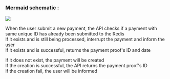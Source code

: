 ### Mermaid schematic :

[![](https://mermaid.ink/img/pako:eNqFkk9vgjAYh7_Km16GiR42twtZTBjoQrI4I_MkHgot0kxa0j_bjPjd1woal-nGqYHf-zztj-5QLghFPlpLXJfwFqUc7HO7XCgqVzAYjKBJTFYxDTO8rSjXDdwtuyUEs7jLTBgnxwRkW4ijBobLOSVMQd29rqUQhVq1huFhLvAmwtjJT6bLx0yOlMbaKJjNX8NxksTT594hhr2YayqlqfWR5tIxL4SswNitgi7x6RtYqdJss3HKnCrF-Lp3rn26rE0WodO2zuyyc061kfznmW6UPS9gCyRY0zOTxYTeVGgonK7lNqGkNnUq6-rR_ynwF_h-GRR2w5A7PhMcfIdNWuwkiF_GUfuzcu-8uA-GgX7ltHYzvSvsh7_YXW0tnHhXG7Jw1EcVlRVmxF65nZOlSJe0oiny7ZJg-Z6ilO9tztSuzDFhWkjkF3ijaB9ho0Wy5TnytTT0GIoYtte36lL7b5Wa73s)](https://mermaid.live/edit#pako:eNqFkk9vgjAYh7_Km16GiR42twtZTBjoQrI4I_MkHgot0kxa0j_bjPjd1woal-nGqYHf-zztj-5QLghFPlpLXJfwFqUc7HO7XCgqVzAYjKBJTFYxDTO8rSjXDdwtuyUEs7jLTBgnxwRkW4ijBobLOSVMQd29rqUQhVq1huFhLvAmwtjJT6bLx0yOlMbaKJjNX8NxksTT594hhr2YayqlqfWR5tIxL4SswNitgi7x6RtYqdJss3HKnCrF-Lp3rn26rE0WodO2zuyyc061kfznmW6UPS9gCyRY0zOTxYTeVGgonK7lNqGkNnUq6-rR_ynwF_h-GRR2w5A7PhMcfIdNWuwkiF_GUfuzcu-8uA-GgX7ltHYzvSvsh7_YXW0tnHhXG7Jw1EcVlRVmxF65nZOlSJe0oiny7ZJg-Z6ilO9tztSuzDFhWkjkF3ijaB9ho0Wy5TnytTT0GIoYtte36lL7b5Wa73s)

When the user submit a new payment, the API checks if a payment with same unique ID has already been submitted to the Redis<br>
If it exists and is still being processed, interrupt the payment and inform the user<br>
If it exists and is successful, returns the payment proof's ID and date

If it does not exist, the payment will be created<br>
If the creation is successful, the API returns the payment proof's ID<br>
If the creation fail, the user will be informed
